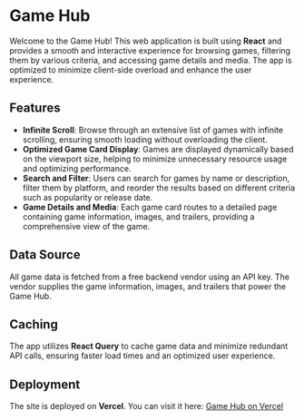 # Game Hub

Welcome to the Game Hub! This web application is built using **React** and provides a smooth and interactive experience for browsing games, filtering them by various criteria, and accessing game details and media. The app is optimized to minimize client-side overload and enhance the user experience.

## Features

- **Infinite Scroll**: Browse through an extensive list of games with infinite scrolling, ensuring smooth loading without overloading the client.
- **Optimized Game Card Display**: Games are displayed dynamically based on the viewport size, helping to minimize unnecessary resource usage and optimizing performance.
- **Search and Filter**: Users can search for games by name or description, filter them by platform, and reorder the results based on different criteria such as popularity or release date.
- **Game Details and Media**: Each game card routes to a detailed page containing game information, images, and trailers, providing a comprehensive view of the game.

## Data Source

All game data is fetched from a free backend vendor using an API key. The vendor supplies the game information, images, and trailers that power the Game Hub.

## Caching

The app utilizes **React Query** to cache game data and minimize redundant API calls, ensuring faster load times and an optimized user experience.

## Deployment

The site is deployed on **Vercel**. You can visit it here: [Game Hub on Vercel](https://game-mgqc4ecbr-darlevys-projects.vercel.app/)

